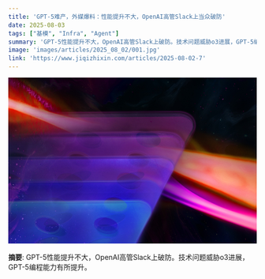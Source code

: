 ```yaml
---
title: 'GPT-5难产，外媒爆料：性能提升不大，OpenAI高管Slack上当众破防'
date: 2025-08-03
tags: ["基模", "Infra", "Agent"]
summary: 'GPT-5性能提升不大，OpenAI高管Slack上破防。技术问题威胁o3进展，GPT-5编程能力有所提升。'
image: 'images/articles/2025_08_02/001.jpg'
link: 'https://www.jiqizhixin.com/articles/2025-08-02-7'
---
```

![GPT-5难产，外媒爆料：性能提升不大，OpenAI高管Slack上当众破防](images/articles/2025_08_02/001.jpg)

**摘要**: GPT-5性能提升不大，OpenAI高管Slack上破防。技术问题威胁o3进展，GPT-5编程能力有所提升。
